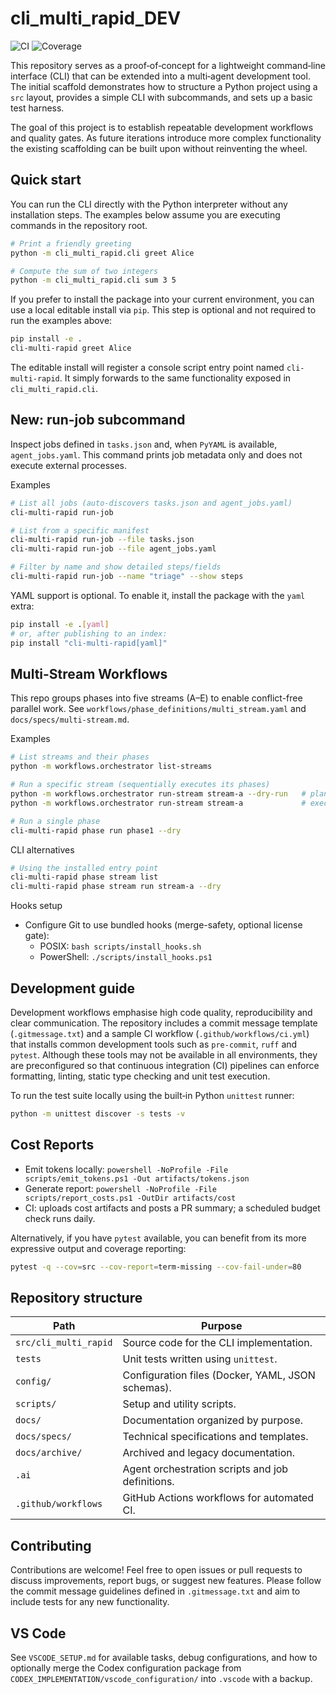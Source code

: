 # cli_multi_rapid_DEV

![CI](https://github.com/DICKY1987/cli_multi_rapid_DEV/actions/workflows/ci.yml/badge.svg)
![Coverage](https://img.shields.io/badge/coverage-80%25%2B-brightgreen)

This repository serves as a proof‑of‑concept for a lightweight command‑line
interface (CLI) that can be extended into a multi‑agent development tool. The
initial scaffold demonstrates how to structure a Python project using a
``src`` layout, provides a simple CLI with subcommands, and sets up a basic
test harness.

The goal of this project is to establish repeatable development workflows and
quality gates. As future iterations introduce more complex functionality the
existing scaffolding can be built upon without reinventing the wheel.

## Quick start

You can run the CLI directly with the Python interpreter without any
installation steps. The examples below assume you are executing commands in
the repository root.

```bash
# Print a friendly greeting
python -m cli_multi_rapid.cli greet Alice

# Compute the sum of two integers
python -m cli_multi_rapid.cli sum 3 5
```

If you prefer to install the package into your current environment, you can
use a local editable install via `pip`. This step is optional and not
required to run the examples above:

```bash
pip install -e .
cli-multi-rapid greet Alice
```

The editable install will register a console script entry point named
`cli-multi-rapid`. It simply forwards to the same functionality exposed in
``cli_multi_rapid.cli``.

## New: run-job subcommand

Inspect jobs defined in `tasks.json` and, when `PyYAML` is available, `agent_jobs.yaml`. This command prints job metadata only and does not execute external processes.

Examples

```bash
# List all jobs (auto-discovers tasks.json and agent_jobs.yaml)
cli-multi-rapid run-job

# List from a specific manifest
cli-multi-rapid run-job --file tasks.json
cli-multi-rapid run-job --file agent_jobs.yaml

# Filter by name and show detailed steps/fields
cli-multi-rapid run-job --name "triage" --show steps
```

YAML support is optional. To enable it, install the package with the `yaml` extra:

```bash
pip install -e .[yaml]
# or, after publishing to an index:
pip install "cli-multi-rapid[yaml]"
```

## Multi-Stream Workflows

This repo groups phases into five streams (A–E) to enable conflict-free parallel work. See `workflows/phase_definitions/multi_stream.yaml` and `docs/specs/multi-stream.md`.

Examples

```bash
# List streams and their phases
python -m workflows.orchestrator list-streams

# Run a specific stream (sequentially executes its phases)
python -m workflows.orchestrator run-stream stream-a --dry-run   # plan only
python -m workflows.orchestrator run-stream stream-a             # execute

# Run a single phase
cli-multi-rapid phase run phase1 --dry
```

CLI alternatives

```bash
# Using the installed entry point
cli-multi-rapid phase stream list
cli-multi-rapid phase stream run stream-a --dry
```

Hooks setup

- Configure Git to use bundled hooks (merge-safety, optional license gate):
  - POSIX: `bash scripts/install_hooks.sh`
  - PowerShell: `./scripts/install_hooks.ps1`

## Development guide

Development workflows emphasise high code quality, reproducibility and clear
communication. The repository includes a commit message template
(``.gitmessage.txt``) and a sample CI workflow (``.github/workflows/ci.yml``)
that installs common development tools such as ``pre-commit``, ``ruff`` and
``pytest``. Although these tools may not be available in all environments,
they are preconfigured so that continuous integration (CI) pipelines can
enforce formatting, linting, static type checking and unit test execution.

To run the test suite locally using the built‑in Python ``unittest`` runner:

```bash
python -m unittest discover -s tests -v
```

## Cost Reports

- Emit tokens locally: `powershell -NoProfile -File scripts/emit_tokens.ps1 -Out artifacts/tokens.json`
- Generate report: `powershell -NoProfile -File scripts/report_costs.ps1 -OutDir artifacts/cost`
- CI: uploads cost artifacts and posts a PR summary; a scheduled budget check runs daily.

Alternatively, if you have ``pytest`` available, you can benefit from its
more expressive output and coverage reporting:

```bash
pytest -q --cov=src --cov-report=term-missing --cov-fail-under=80
```

## Repository structure

| Path                       | Purpose                                                 |
|---------------------------|---------------------------------------------------------|
| ``src/cli_multi_rapid``    | Source code for the CLI implementation.                 |
| ``tests``                 | Unit tests written using ``unittest``.                  |
| ``config/``               | Configuration files (Docker, YAML, JSON schemas).        |
| ``scripts/``              | Setup and utility scripts.                               |
| ``docs/``                 | Documentation organized by purpose.                      |
| ``docs/specs/``           | Technical specifications and templates.                   |
| ``docs/archive/``         | Archived and legacy documentation.                       |
| ``.ai``                   | Agent orchestration scripts and job definitions.         |
| ``.github/workflows``     | GitHub Actions workflows for automated CI.               |

## Contributing

Contributions are welcome! Feel free to open issues or pull requests to
discuss improvements, report bugs, or suggest new features. Please follow the
commit message guidelines defined in ``.gitmessage.txt`` and aim to include
tests for any new functionality.
## VS Code

See `VSCODE_SETUP.md` for available tasks, debug configurations, and how to optionally merge the Codex configuration package from `CODEX_IMPLEMENTATION/vscode_configuration/` into `.vscode` with a backup.
